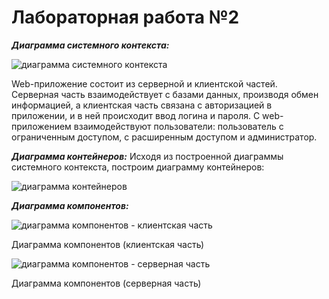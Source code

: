 # Лабораторная работа №2

___Диаграмма системного контекста:___

![диаграмма системного контекста](https://github.com/Vadim-Charming-Concerts/HSE_Labs_Software_Architecture_/assets/100124384/56038f32-2a40-4370-a6cc-8ed461f432b5)

Web-приложение состоит из серверной и клиентской частей. Серверная часть взаимодействует с базами данных, производя обмен информацией, а клиентская часть связана с авторизацией в приложении, и в ней происходит ввод логина и пароля. С web-приложением взаимодействуют пользователи: пользователь с ограниченным доступом, с расширенным доступом и администратор.

___Диаграмма контейнеров:___
Исходя из построенной диаграммы системного контекста, построим диаграмму контейнеров:

![диаграмма контейнеров](https://github.com/Vadim-Charming-Concerts/HSE_Labs_Software_Architecture_/assets/100124384/e67fefa5-4745-44e6-81e8-646d56d2355f)

___Диаграмма компонентов:___

![диаграмма компонентов - клиентская часть](https://github.com/Vadim-Charming-Concerts/HSE_Labs_Software_Architecture_/assets/100124384/4d2af51a-9132-47e7-8729-28bfb252bb52)

Диаграмма компонентов (клиентская часть)

![диаграмма компонентов - серверная часть](https://github.com/Vadim-Charming-Concerts/HSE_Labs_Software_Architecture_/assets/100124384/e465ab28-7667-4856-866b-195806fcd902)

Диаграмма компонентов (серверная часть)

